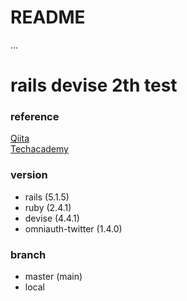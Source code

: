 # README
...

# rails devise 2th test
### reference
[Qiita](https://qiita.com/cigalecigales/items/f4274088f20832252374)  
[Techacademy](https://techacademy.jp/magazine/7336)

### version
- rails (5.1.5)
- ruby (2.4.1)
- devise (4.4.1)
- omniauth-twitter (1.4.0)


### branch
- master (main)
- local

